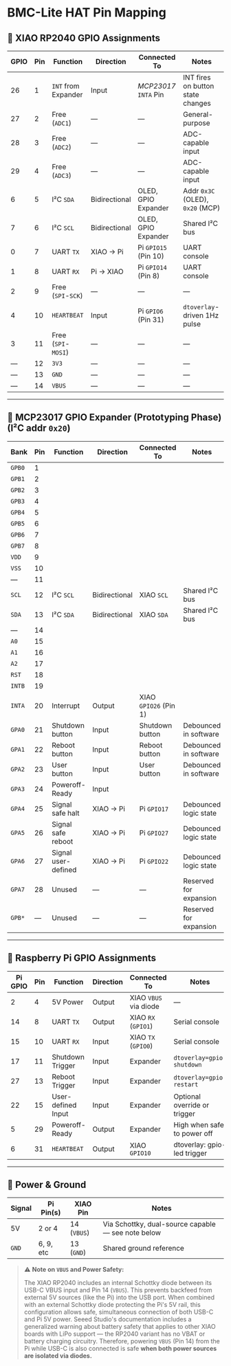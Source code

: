 # BMC-Lite HAT Pin Mapping

## 🔌 XIAO RP2040 GPIO Assignments

| GPIO | Pin | Function            | Direction     | Connected To          | Notes                              |
|------|-----|---------------------|---------------|-----------------------|------------------------------------|
| 26   | 1   | `INT` from Expander | Input         | *MCP23017* `INTA` Pin | INT fires on button state changes  |
| 27   | 2   | Free (`ADC1`)       | —             | —                     | General-purpose                    |
| 28   | 3   | Free (`ADC2`)       | —             | —                     | ADC-capable input                  |
| 29   | 4   | Free (`ADC3`)       | —             | —                     | ADC-capable input                  |
| 6    | 5   | I²C `SDA`           | Bidirectional | OLED, GPIO Expander   | Addr `0x3C` (OLED), `0x20` (MCP)   |
| 7    | 6   | I²C `SCL`           | Bidirectional | OLED, GPIO Expander   | Shared I²C bus                     |
| 0    | 7   | UART `TX`           | XIAO → Pi     | Pi `GPIO15` (Pin 10)  | UART console                       |
| 1    | 8   | UART `RX`           | Pi → XIAO     | Pi `GPIO14` (Pin 8)   | UART console                       |
| 2    | 9   | Free (`SPI`-`SCK`)  | —             | —                     | —                                  |
| 4    | 10  | `HEARTBEAT`         | Input         | Pi `GPIO6` (Pin 31)   | `dtoverlay`-driven 1Hz pulse       |
| 3    | 11  | Free (`SPI`-`MOSI`) | —             | —                     | —                                  |
| —    | 12  | `3V3`               | —             | —                     | —                                  |
| —    | 13  | `GND`               | —             | —                     | —                                  |
| —    | 14  | `VBUS`              | —             | —                     | —                                  |

---

## 🔌 MCP23017 GPIO Expander (Prototyping Phase) (I²C addr `0x20`)

| Bank   | Pin| Function             | Direction | Connected To    | Notes                  |
|--------|----|----------------------|-----------|-----------------|------------------------|
| `GPB0` | 1  |  |  |  |  |
| `GPB1` | 2  |  |  |  |  |
| `GPB2` | 3  |  |  |  |  |
| `GPB3` | 4  |  |  |  |  |
| `GPB4` | 5  |  |  |  |  |
| `GPB5` | 6  |  |  |  |  |
| `GPB6` | 7  |  |  |  |  |
| `GPB7` | 8  |  |  |  |  |
| `VDD`  | 9  |  |  |  |  |
| `VSS`  | 10 |  |  |  |  |
| —      | 11 |  |  |  |  |
| `SCL`  | 12 | I²C `SCL` | Bidirectional  |  XIAO `SCL` | Shared I²C bus |
| `SDA`  | 13 | I²C `SDA` | Bidirectional  |  XIAO `SDA` | Shared I²C bus |
| —      | 14 |  |  |  |  |
| `A0`   | 15 |  |  |  |  |
| `A1`   | 16 |  |  |  |  |
| `A2`   | 17 |  |  |  |  |
| `RST`  | 18 |  |  |  |  |
| `INTB` | 19 |  |  |  |  |
| `INTA` | 20 | Interrupt | Output | XIAO `GPIO26` (Pin 1) |  |
| `GPA0` | 21 | Shutdown button   | Input     | Shutdown button | Debounced in software  |
| `GPA1` | 22 | Reboot button                | Input     | Reboot button   | Debounced in software  |
| `GPA2` | 23 | User button                | Input     | User button     | Debounced in software  |
| `GPA3` | 24 | Poweroff-Ready                | Input     |                 |                        |
| `GPA4` | 25 | Signal safe halt     | XIAO → Pi | Pi `GPIO17`     | Debounced logic state  |
| `GPA5` | 26 | Signal safe reboot   | XIAO → Pi | Pi `GPIO27`     | Debounced logic state  |
| `GPA6` | 27 | Signal user-defined  | XIAO → Pi | Pi `GPIO22`     | Debounced logic state  |
| `GPA7` | 28 | Unused               | —         | —               | Reserved for expansion |
| `GPB*` | —  | Unused               | —         | —               | Reserved for expansion |

---

## 🔌 Raspberry Pi GPIO Assignments

| Pi GPIO | Pin | Function           | Direction   | Connected To          | Notes                           |
|---------|-----|--------------------|-------------|-----------------------|---------------------------------|
| 2       | 4   | 5V Power           | Output      | XIAO `VBUS` via diode | —                               |
| 14      | 8   | UART `TX`          | Output      | XIAO `RX` (`GPIO1`)   | Serial console                  |
| 15      | 10  | UART `RX`          | Input       | XIAO `TX` (`GPIO0`)   | Serial console                  |
| 17      | 11  | Shutdown Trigger   | Input       | Expander              | `dtoverlay=gpio-shutdown`       |
| 27      | 13  | Reboot Trigger     | Input       | Expander              | `dtoverlay=gpio-restart`        |
| 22      | 15  | User-defined Input | Input       | Expander              | Optional override or trigger    |
| 5       | 29  | Poweroff-Ready     | Output      | Expander              | High when safe to power off     |
| 6       | 31  | `HEARTBEAT`        | Output      | XIAO `GPIO10`         | dtoverlay: gpio-led trigger     |

---

## 🔋 Power & Ground

| Signal | Pi Pin(s) | XIAO Pin    | Notes                                              |
|--------|-----------|-------------|----------------------------------------------------|
| 5V     | 2 or 4    | 14 (`VBUS`) | Via Schottky, dual-source capable — see note below |
| `GND`  | 6, 9, etc | 13 (`GND`)  | Shared ground reference                            |

> ⚠️ **Note on `VBUS` and Power Safety:**
>
> The XIAO RP2040 includes an internal Schottky diode between its USB-C VBUS input and Pin 14 (`VBUS`). This prevents backfeed from external 5V sources (like the Pi) into the USB port. When combined with an external Schottky diode protecting the Pi's 5V rail, this configuration allows safe, simultaneous connection of both USB-C and Pi 5V power. Seeed Studio's documentation includes a generalized warning about battery safety that applies to other XIAO boards with LiPo support — the RP2040 variant has no VBAT or battery charging circuitry. Therefore, powering `VBUS` (Pin 14) from the Pi while USB-C is also connected is safe **when both power sources are isolated via diodes.**

